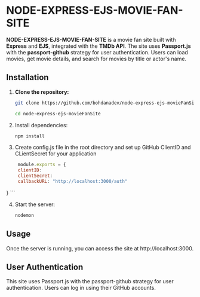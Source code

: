 # NODE-EXPRESS-EJS-MOVIE-FAN-SITE

**NODE-EXPRESS-EJS-MOVIE-FAN-SITE** is a movie fan site built with **Express** and **EJS**, integrated with the **TMDb API**. The site uses **Passport.js** with the **passport-github** strategy for user authentication. Users can load movies, get movie details, and search for movies by title or actor's name.

## Installation

1. **Clone the repository:**  

   ```bash
   git clone https://github.com/bohdanadev/node-express-ejs-movieFanSite.git

   cd node-express-ejs-movieFanSite
   ```
2. Install dependencies:  

   ```bash
   npm install
   ```
3. Create config.js file in the root directory and set up GitHub ClientID and CLientSecret for your application  

   ```config.js
    module.exports = {
    clientID: 
    clientSecret: 
    callbackURL: "http://localhost:3000/auth"
}
    ```

4. Start the server:  

   ```bash
   nodemon
   ```

## Usage  

Once the server is running, you can access the site at http://localhost:3000.

## User Authentication  

This site uses Passport.js with the passport-github strategy for user authentication. Users can log in using their GitHub accounts.